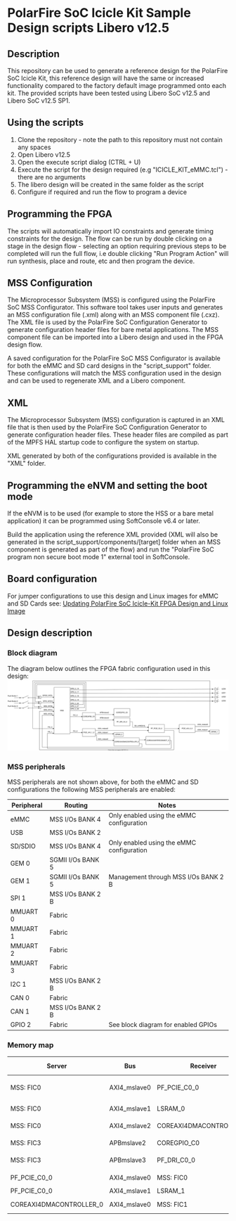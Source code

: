 # PolarFire SoC Icicle Kit Sample Design scripts Libero v12.5

## Description
This repository can be used to generate a reference design for the PolarFire SoC Icicle Kit, this reference design will have the same or increased functionality compared to the factory default image programmed onto each kit.
The provided scripts have been tested using Libero SoC v12.5 and Libero SoC v12.5 SP1.

## Using the scripts
1. Clone the repository - note the path to this repository must not contain any spaces
2. Open Libero v12.5
3. Open the execute script dialog (CTRL + U)
4. Execute the script for the design required (e.g "ICICLE_KIT_eMMC.tcl") - there are no arguments
5. The libero design will be created in the same folder as the script
6. Configure if required and run the flow to program a device

## Programming the FPGA
The scripts will automatically import IO constraints and generate timing constraints for the design. The flow can be run by double clicking on a stage in the design flow - selecting an option requiring previous steps to be completed will run the full flow, i.e double clicking "Run Program Action" will run synthesis, place and route, etc and then program the device.

## MSS Configuration
The Microprocessor Subsystem (MSS) is configured using the PolarFire SoC MSS Configurator. 
This software tool takes user inputs and generates an MSS configuration file (.xml) along with an MSS component file (.cxz). 
The XML file is used by the PolarFire SoC Configuration Generator to generate configuration header files for bare metal applications. 
The MSS component file can be imported into a Libero design and used in the FPGA design flow.

A saved configuration for the PolarFire SoC MSS Configurator is available for both the eMMC and SD card designs in the "script_support" folder. These configurations will match the MSS configuration used in the design and can be used to regenerate XML and a Libero component.

## XML
The Microprocessor Subsystem (MSS) configuration is captured in an XML file that is then used by the PolarFire SoC Configuration Generator to generate configuration header files. These header files are compiled as part of the MPFS HAL startup code to configure the system on startup.

XML generated by both of the configurations provided is available in the "XML" folder.

## Programming the eNVM and setting the boot mode
If the eNVM is to be used (for example to store the HSS or a bare metal application) it can be programmed using SoftConsole v6.4 or later. 

Build the application using the reference XML provided (XML will also be generated in the script_support/components/[target] folder when an MSS component is generated as part of the flow) and run the "PolarFire SoC program non secure boot mode 1" external tool in SoftConsole.

## Board configuration
For jumper configurations to use this design and Linux images for eMMC and SD Cards see: [Updating PolarFire SoC Icicle-Kit FPGA Design and Linux Image](https://github.com/polarfire-soc/polarfire-soc-documentation/blob/master/boards/mpfs-icicle-kit-es/updating-icicle-kit/updating-icicle-kit-design-and-linux.md) 

## Design description

### Block diagram

The diagram below outlines the FPGA fabric configuration used in this design:
![Block diagram](./block_diagram.svg)

### MSS peripherals
MSS peripherals are not shown above, for both the eMMC and SD configurations the following MSS peripherals are enabled:

| Peripheral 	| Routing           	| Notes                                     	|
|------------	|-------------------	|-------------------------------------------	|
| eMMC       	| MSS I/Os BANK 4   	| Only enabled using the eMMC configuration 	|
| USB        	| MSS I/Os BANK 2   	|                                           	|
| SD/SDIO    	| MSS I/Os BANK 4   	| Only enabled using the eMMC configuration 	|
| GEM 0      	| SGMII I/Os BANK 5 	|                                           	|
| GEM 1      	| SGMII I/Os BANK 5 	| Management through MSS I/Os BANK 2 B      	|
| SPI 1      	| MSS I/Os BANK 2 B 	|                                           	|
| MMUART 0   	| Fabric            	|                                           	|
| MMUART 1   	| Fabric            	|                                           	|
| MMUART 2   	| Fabric            	|                                           	|
| MMUART 3   	| Fabric            	|                                           	|
| I2C 1      	| MSS I/Os BANK 2 B 	|                                           	|
| CAN 0      	| Fabric            	|                                           	|
| CAN 1      	| MSS I/Os BANK 2 B 	|                                           	|
| GPIO 2     	| Fabric            	| See block diagram for enabled GPIOs       	|

### Memory map

| Server                  	| Bus          	| Receiver                	| Address range                 	|
|-------------------------	|--------------	|-------------------------	|-------------------------------	|
| MSS: FIC0               	| AXI4_mslave0 	| PF_PCIE_C0_0            	| 0x7000_0000 -> 0x2f_ffff_ffff 	|
| MSS: FIC0               	| AXI4_mslave1 	| LSRAM_0                 	| 0x6100_0000 -> 0x6fff_ffff    	|
| MSS: FIC0               	| AXI4_mslave2 	| COREAXI4DMACONTROLLER_0 	| 0x6002_0000 -> 0x6002_ffff    	|
| MSS: FIC3               	| APBmslave2   	| COREGPIO_C0             	| 0x4200_0000 -> 0x42ff_ffff    	|
| MSS: FIC3               	| APBmslave3   	| PF_DRI_C0_0             	| 0x4300_0000 -> 0x43ff_ffff    	|
| PF_PCIE_C0_0            	| AXI4_mslave0 	| MSS: FIC0               	| 0x6000_0000 -> 0xbfff_ffff    	|
| PF_PCIE_C0_0            	| AXI4_mslave1 	| LSRAM_1                 	| 0x0 -> 0xfff                  	|
| COREAXI4DMACONTROLLER_0 	| AXI4_mslave0 	| MSS: FIC1               	| 0xc000_0000 -> 0xcfff_ffff    	|